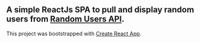 ## A simple ReactJs SPA to pull and display random users from [Random Users API](https://randomuser.me/api/).


This project was bootstrapped with [Create React App](https://github.com/facebookincubator/create-react-app).


